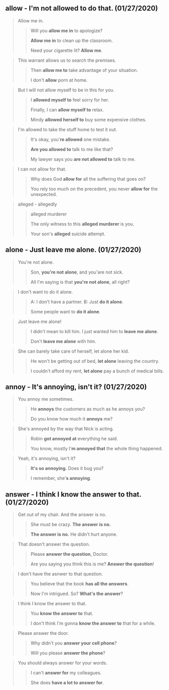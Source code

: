 ## allow - I'm not allowed to do that. (01/27/2020) 
> Allow me in.
>
> > Will you **allow me in** to apologize?
> >
> > **Allow me in** to clean up the classroom.
> >
> > Need your cigarette lit? **Allow me**.

> This warrant allows us to search the premises.
>
> > Then **allow me to** take advantage of your situation.
> >
> > I don't **allow** porn at home.

> But I will not allow myself to be in this for you.
>
> > I **allowed myself to** feel sorry for her.
> >
> > Finally, I can **allow myself to** relax.
> >
> > Mindy **allowed herself to** buy some expensive clothes.

> I'm allowed to take the stuff home to test it out.
>
> > It's okay, you'**re allowed** one mistake.
> >
> > **Are you allowed to** talk to me like that?
> >
> > My lawyer says you **are not allowed to** talk to me.

> I can not allow for that.
>
> > Why does God **allow for** all the suffering that goes on?
> >
> > You rely too much on the precedent, you never **allow for** the unexpected.

> alleged - allegedly
>
> > alleged murderer
> >
> > The only witness to this **alleged murderer** is you.
> >
> > Your son's **alleged** suicide attempt.

## alone - Just leave me alone. (01/27/2020)

> You're not alone.
>
> > Son, **you're not alone**, and you'are not sick.
> >
> > All I'm saying is that **you're not alone**, all right?

> I don't want to do it alone.
>
> > A: I don't have a partner. B: Just **do it alone**.
> >
> > Some people want to **do it alone**.

> Just leave me alone!
>
> > I didn't mean to kill him. I just wanted him to **leave me alone**.
> >
> > Don't **leave me alone** with him.

> She can barely take care of herself, let alone her kid.
>
> > He won't be getting out of bed, **let alone** leaving the country.
> >
> > I couldn't afford my rent, **let alone** pay a bunch of medical bills.

## annoy - It's annoying, isn't it? (01/27/2020)

> You annoy me sometimes.
>
> > He **annoys** the customers as much as he annoys you?
> >
> > Do you know how much it **annoys** me?

> She's annoyed by the way that Nick is acting.
>
> > Robin **got annoyed at** everything he said.
> >
> > You know, mostly I'**m annoyed that** the whole thing happened.

> Yeah, it's annoying, isn't it?
>
> > **It's so annoying.** Does it bug you?
> >
> > I remember, she'**s annoying**.

## answer - I think I know the answer to that. (01/27/2020)

> Get out of my chair. And the answer is no.
>
> > She must be crazy. **The answer is no.**
> >
> > **The answer is no.** He didn't hurt anyone.

>  That doesn't answer the question.
>
> > Please **answer the question**, Doctor.
> >
> > Are you saying you think this is me? **Answer the question**!

> I don't have the asnwer to that question.
>
> > You believe that the book **has all the answers**.
> >
> > Now I'm intrigued. So? **What's the answer**?

> I think I know the answer to that.
>
> > You **know the answer to** that.
> >
> > I don't think I'm gonna **know the answer to** that for a while.

> Please answer the door.
>
> > Why didn't you **answer your cell phone**?
> >
> > Will you please **answer the phone**?

> You should always answer for your words.
>
> > I can't **answer for** my colleagues.
> >
> > She does **have a lot to answer for**.